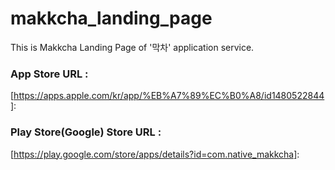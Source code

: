 # makkcha_landing_page


This is Makkcha Landing Page of '막차' application service.




### App Store URL :
[https://apps.apple.com/kr/app/%EB%A7%89%EC%B0%A8/id1480522844]: 



### Play Store(Google) Store URL :
[https://play.google.com/store/apps/details?id=com.native_makkcha]: 
